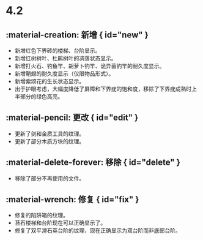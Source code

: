# 4.2

## :material-creation: 新增 { id="new" }
- 新增红色下界砖的楼梯、台阶显示。
- 新增红树树叶、杜鹃树叶的凋落状态显示。
- 新增打火石、钓鱼竿、胡萝卜钓竿、诡异菌钓竿的耐久度显示。
- 新增鞘翅的耐久度显示（仅限物品形式）。
- 新增紫颂花的生长状态显示。
- 出于护眼考虑，大幅度降低了屏障和下界疣的饱和度，移除了下界疣成熟时上半部分的绿色高亮。

## :material-pencil: 更改 { id="edit" }
- 更新了剑和金质工具的纹理。
- 更新了部分木质方块的纹理。

## :material-delete-forever: 移除 { id="delete" }
- 移除了部分不再使用的文件。

## :material-wrench: 修复 { id="fix" }
- 修复的陷阱箱的纹理。
- 苔石楼梯和台阶现在可以正确显示了。
- 修复了双平滑石英台阶的纹理，现在正确显示为双台阶而非底部台阶。
